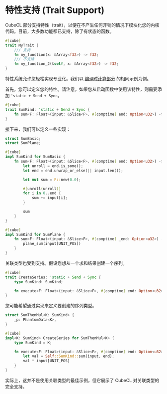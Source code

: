 # 特性支持 (Trait Support)

CubeCL 部分支持特性（trait），以便在不产生任何开销的情况下模块化您的内核代码。目前，大多数功能都已支持，除了有状态的函数。

```rust
#[cube]
trait MyTrait {
    /// 支持
    fn my_function(x: &Array<f32>) -> f32;
    /// 不支持
    fn my_function_2(&self, x: &Array<f32>) -> f32;
}
```

特性系统允许您轻松实现专业化。我们以 [编译时计算部分](../core-features/comptime.md) 的相同示例为例。

首先，您可以定义您的特性。请注意，如果您从启动函数中使用该特性，则需要添加 `'static + Send + Sync`。

```rust
#[cube]
trait SumKind: 'static + Send + Sync {
    fn sum<F: Float>(input: &Slice<F>, #[comptime] end: Option<u32>) -> F;
}
```

接下来，我们可以定义一些实现：

```rust
struct SumBasic;
struct SumPlane;

#[cube]
impl SumKind for SumBasic {
    fn sum<F: Float>(input: &Slice<F>, #[comptime] end: Option<u32>) -> F {
        let unroll = end.is_some();
        let end = end.unwrap_or_else(|| input.len());

        let mut sum = F::new(0.0);

        #[unroll(unroll)]
        for i in 0..end {
            sum += input[i];
        }

        sum
    }
}

#[cube]
impl SumKind for SumPlane {
    fn sum<F: Float>(input: &Slice<F>, #[comptime] _end: Option<u32>) -> F {
        plane_sum(input[UNIT_POS])
    }
}
```

关联类型也受到支持。假设您想从一个求和结果创建一个序列。

```rust
#[cube]
trait CreateSeries: 'static + Send + Sync {
    type SumKind: SumKind;

    fn execute<F: Float>(input: &Slice<F>, #[comptime] end: Option<u32>) -> F;
}
```

您可能希望通过实现来定义要创建的序列类型。

```rust
struct SumThenMul<K: SumKind> {
    _p: PhantomData<K>,
}

#[cube]
impl<K: SumKind> CreateSeries for SumThenMul<K> {
    type SumKind = K;

    fn execute<F: Float>(input: &Slice<F>, #[comptime] end: Option<u32>) -> F {
        let val = Self::SumKind::sum(input, end);
        val * input[UNIT_POS]
    }
}
```

实际上，这并不是使用关联类型的最佳示例，但它展示了 CubeCL 对关联类型的完全支持。